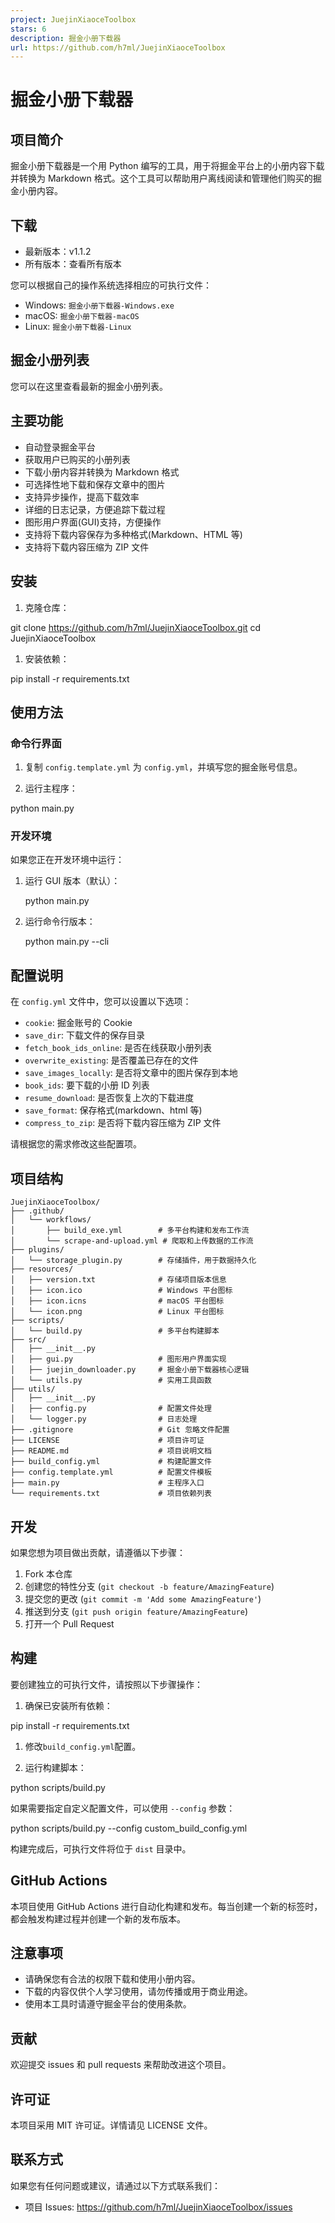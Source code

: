```yaml
---
project: JuejinXiaoceToolbox
stars: 6
description: 掘金小册下载器
url: https://github.com/h7ml/JuejinXiaoceToolbox
---
```


掘金小册下载器
=======

项目简介
----

掘金小册下载器是一个用 Python 编写的工具，用于将掘金平台上的小册内容下载并转换为 Markdown 格式。这个工具可以帮助用户离线阅读和管理他们购买的掘金小册内容。

下载
--

-   最新版本：v1.1.2
-   所有版本：查看所有版本

您可以根据自己的操作系统选择相应的可执行文件：

-   Windows: `掘金小册下载器-Windows.exe`
-   macOS: `掘金小册下载器-macOS`
-   Linux: `掘金小册下载器-Linux`

掘金小册列表
------

您可以在这里查看最新的掘金小册列表。

主要功能
----

-   自动登录掘金平台
-   获取用户已购买的小册列表
-   下载小册内容并转换为 Markdown 格式
-   可选择性地下载和保存文章中的图片
-   支持异步操作，提高下载效率
-   详细的日志记录，方便追踪下载过程
-   图形用户界面(GUI)支持，方便操作
-   支持将下载内容保存为多种格式(Markdown、HTML 等)
-   支持将下载内容压缩为 ZIP 文件

安装
--

1.  克隆仓库：

git clone https://github.com/h7ml/JuejinXiaoceToolbox.git
cd JuejinXiaoceToolbox

1.  安装依赖：

pip install -r requirements.txt

使用方法
----

### 命令行界面

1.  复制 `config.template.yml` 为 `config.yml`，并填写您的掘金账号信息。
    
2.  运行主程序：
    

python main.py

### 开发环境

如果您正在开发环境中运行：

1.  运行 GUI 版本（默认）：
    
    python main.py
    
2.  运行命令行版本：
    
    python main.py --cli
    

配置说明
----

在 `config.yml` 文件中，您可以设置以下选项：

-   `cookie`: 掘金账号的 Cookie
-   `save_dir`: 下载文件的保存目录
-   `fetch_book_ids_online`: 是否在线获取小册列表
-   `overwrite_existing`: 是否覆盖已存在的文件
-   `save_images_locally`: 是否将文章中的图片保存到本地
-   `book_ids`: 要下载的小册 ID 列表
-   `resume_download`: 是否恢复上次的下载进度
-   `save_format`: 保存格式(markdown、html 等)
-   `compress_to_zip`: 是否将下载内容压缩为 ZIP 文件

请根据您的需求修改这些配置项。

项目结构
----

```
JuejinXiaoceToolbox/
├── .github/
│   └── workflows/
│       ├── build_exe.yml        # 多平台构建和发布工作流
│       └── scrape-and-upload.yml # 爬取和上传数据的工作流
├── plugins/
│   └── storage_plugin.py        # 存储插件，用于数据持久化
├── resources/
│   ├── version.txt              # 存储项目版本信息
│   ├── icon.ico                 # Windows 平台图标
│   ├── icon.icns                # macOS 平台图标
│   └── icon.png                 # Linux 平台图标
├── scripts/
│   └── build.py                 # 多平台构建脚本
├── src/
│   ├── __init__.py
│   ├── gui.py                   # 图形用户界面实现
│   ├── juejin_downloader.py     # 掘金小册下载器核心逻辑
│   └── utils.py                 # 实用工具函数
├── utils/
│   ├── __init__.py
│   ├── config.py                # 配置文件处理
│   └── logger.py                # 日志处理
├── .gitignore                   # Git 忽略文件配置
├── LICENSE                      # 项目许可证
├── README.md                    # 项目说明文档
├── build_config.yml             # 构建配置文件
├── config.template.yml          # 配置文件模板
├── main.py                      # 主程序入口
└── requirements.txt             # 项目依赖列表
```

开发
--

如果您想为项目做出贡献，请遵循以下步骤：

1.  Fork 本仓库
2.  创建您的特性分支 (`git checkout -b feature/AmazingFeature`)
3.  提交您的更改 (`git commit -m 'Add some AmazingFeature'`)
4.  推送到分支 (`git push origin feature/AmazingFeature`)
5.  打开一个 Pull Request

构建
--

要创建独立的可执行文件，请按照以下步骤操作：

1.  确保已安装所有依赖：

pip install -r requirements.txt

1.  修改`build_config.yml`配置。
    
2.  运行构建脚本：
    

python scripts/build.py

如果需要指定自定义配置文件，可以使用 `--config` 参数：

python scripts/build.py --config custom\_build\_config.yml

构建完成后，可执行文件将位于 `dist` 目录中。

GitHub Actions
--------------

本项目使用 GitHub Actions 进行自动化构建和发布。每当创建一个新的标签时，都会触发构建过程并创建一个新的发布版本。

注意事项
----

-   请确保您有合法的权限下载和使用小册内容。
-   下载的内容仅供个人学习使用，请勿传播或用于商业用途。
-   使用本工具时请遵守掘金平台的使用条款。

贡献
--

欢迎提交 issues 和 pull requests 来帮助改进这个项目。

许可证
---

本项目采用 MIT 许可证。详情请见 LICENSE 文件。

联系方式
----

如果您有任何问题或建议，请通过以下方式联系我们：

-   项目 Issues: https://github.com/h7ml/JuejinXiaoceToolbox/issues
